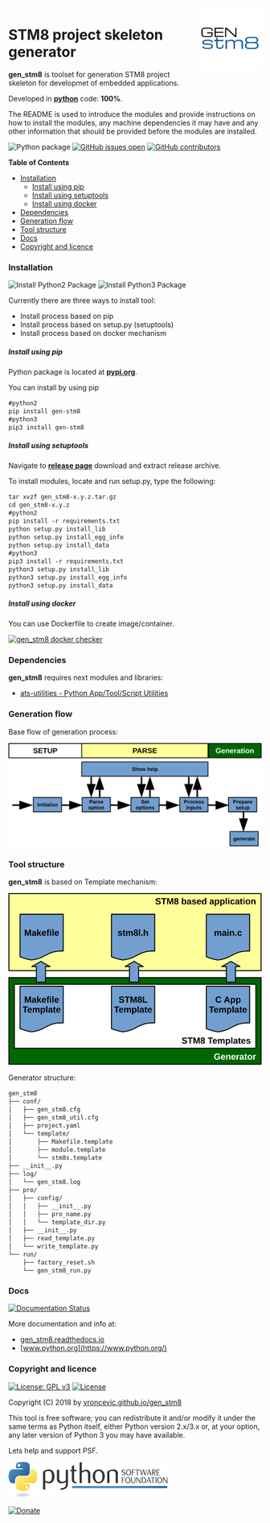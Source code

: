 <img align="right" src="https://raw.githubusercontent.com/vroncevic/gen_stm8/dev/docs/gen_stm8_logo.png" width="25%">

# STM8 project skeleton generator

**gen_stm8** is toolset for generation STM8 project skeleton for
developmet of embedded applications.

Developed in **[python](https://www.python.org/)** code: **100%**.

The README is used to introduce the modules and provide instructions on
how to install the modules, any machine dependencies it may have and any
other information that should be provided before the modules are installed.

![Python package](https://github.com/vroncevic/gen_stm8/workflows/Python%20package%20gen_stm8/badge.svg?branch=master) [![GitHub issues open](https://img.shields.io/github/issues/vroncevic/gen_stm8.svg)](https://github.com/vroncevic/gen_stm8/issues) [![GitHub contributors](https://img.shields.io/github/contributors/vroncevic/gen_stm8.svg)](https://github.com/vroncevic/gen_stm8/graphs/contributors)

<!-- START doctoc generated TOC please keep comment here to allow auto update -->
<!-- DON'T EDIT THIS SECTION, INSTEAD RE-RUN doctoc TO UPDATE -->
**Table of Contents**

- [Installation](#installation)
    - [Install using pip](#install-using-pip)
    - [Install using setuptools](#install-using-setuptools)
    - [Install using docker](#install-using-docker)
- [Dependencies](#dependencies)
- [Generation flow](#generation-flow)
- [Tool structure](#tool-structure)
- [Docs](#docs)
- [Copyright and licence](#copyright-and-licence)

<!-- END doctoc generated TOC please keep comment here to allow auto update -->

### Installation

![Install Python2 Package](https://github.com/vroncevic/gen_stm8/workflows/Install%20Python2%20Package%20gen_stm8/badge.svg?branch=master) ![Install Python3 Package](https://github.com/vroncevic/gen_stm8/workflows/Install%20Python3%20Package%20gen_stm8/badge.svg?branch=master)

Currently there are three ways to install tool:
* Install process based on pip
* Install process based on setup.py (setuptools)
* Install process based on docker mechanism

##### Install using pip

Python package is located at **[pypi.org](https://pypi.org/project/gen_stm8/)**.

You can install by using pip
```
#python2
pip install gen-stm8
#python3
pip3 install gen-stm8
```

##### Install using setuptools

Navigate to **[release page](https://github.com/vroncevic/gen_stm8/releases)** download and extract release archive.

To install modules, locate and run setup.py, type the following:
```
tar xvzf gen_stm8-x.y.z.tar.gz
cd gen_stm8-x.y.z
#python2
pip install -r requirements.txt
python setup.py install_lib
python setup.py install_egg_info
python setup.py install_data
#python3
pip3 install -r requirements.txt
python3 setup.py install_lib
python3 setup.py install_egg_info
python3 setup.py install_data
```

##### Install using docker

You can use Dockerfile to create image/container.

[![gen_stm8 docker checker](https://github.com/vroncevic/gen_stm8/workflows/gen_stm8%20docker%20checker/badge.svg)](https://github.com/vroncevic/gen_stm8/actions?query=workflow%3A%22gen_stm8+docker+checker%22)

### Dependencies

**gen_stm8** requires next modules and libraries:

* [ats-utilities - Python App/Tool/Script Utilities](https://vroncevic.github.io/ats_utilities)

### Generation flow

Base flow of generation process:

![alt tag](https://raw.githubusercontent.com/vroncevic/gen_stm8/dev/docs/gen_stm8_flow.png)

### Tool structure

**gen_stm8** is based on Template mechanism:

![alt tag](https://raw.githubusercontent.com/vroncevic/gen_stm8/dev/docs/gen_stm8.png)

Generator structure:

```
gen_stm8
├── conf/
│   ├── gen_stm8.cfg
│   ├── gen_stm8_util.cfg
│   ├── project.yaml
│   └── template/
│       ├── Makefile.template
│       ├── module.template
│       └── stm8s.template
├── __init__.py
├── log/
│   └── gen_stm8.log
├── pro/
│   ├── config/
│   │   ├── __init__.py
│   │   ├── pro_name.py
│   │   └── template_dir.py
│   ├── __init__.py
│   ├── read_template.py
│   └── write_template.py
└── run/
    ├── factory_reset.sh
    └── gen_stm8_run.py

```

### Docs

[![Documentation Status](https://readthedocs.org/projects/gen_stm8/badge/?version=latest)](https://gen_stm8.readthedocs.io/projects/gen_stm8/en/latest/?badge=latest)

More documentation and info at:
* [gen_stm8.readthedocs.io](https://gen_stm8.readthedocs.io/en/latest/)
* [www.python.org](https://www.python.org/)

### Copyright and licence

[![License: GPL v3](https://img.shields.io/badge/License-GPLv3-blue.svg)](https://www.gnu.org/licenses/gpl-3.0) [![License](https://img.shields.io/badge/License-Apache%202.0-blue.svg)](https://opensource.org/licenses/Apache-2.0)

Copyright (C) 2018 by [vroncevic.github.io/gen_stm8](https://vroncevic.github.io/gen_stm8/)

This tool is free software; you can redistribute it and/or modify
it under the same terms as Python itself, either Python version 2.x/3.x or,
at your option, any later version of Python 3 you may have available.

Lets help and support PSF.

[![Python Software Foundation](https://raw.githubusercontent.com/vroncevic/gen_stm8/dev/docs/psf-logo-alpha.png)](https://www.python.org/psf/)

[![Donate](https://www.paypalobjects.com/en_US/i/btn/btn_donateCC_LG.gif)](https://psfmember.org/index.php?q=civicrm/contribute/transact&reset=1&id=2)
